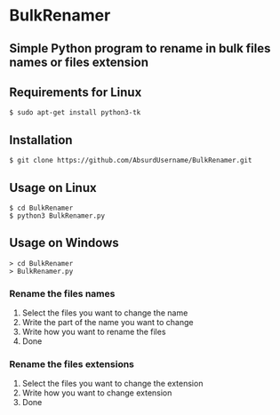 # BulkRenamer

## Simple Python program to rename in bulk files names or files extension

## Requirements for Linux
```
$ sudo apt-get install python3-tk
```

## Installation
```
$ git clone https://github.com/AbsurdUsername/BulkRenamer.git
```

## Usage on Linux
```
$ cd BulkRenamer
$ python3 BulkRenamer.py
```

## Usage on Windows
```
> cd BulkRenamer
> BulkRenamer.py
```

### Rename the files names
1. Select the files you want to change the name
2. Write the part of the name you want to change
3. Write how you want to rename the files
4. Done

### Rename the files extensions
1. Select the files you want to change the extension
2. Write how you want to change extension
3. Done
